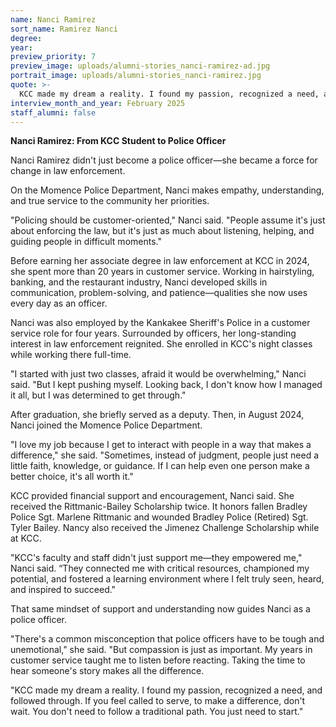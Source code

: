 ```yaml
---
name: Nanci Ramirez
sort_name: Ramirez Nanci
degree:
year:
preview_priority: 7
preview_image: uploads/alumni-stories_nanci-ramirez-ad.jpg
portrait_image: uploads/alumni-stories_nanci-ramirez.jpg
quote: >-
  KCC made my dream a reality. I found my passion, recognized a need, and followed through.
interview_month_and_year: February 2025
staff_alumni: false
---
```

**Nanci Ramirez: From KCC Student to Police Officer**

Nanci Ramirez didn't just become a police officer—she became a force for change in law enforcement.

On the Momence Police Department, Nanci makes empathy, understanding, and true service to the community her priorities.

"Policing should be customer-oriented," Nanci said. "People assume it's just about enforcing the law, but it's just as much about listening, helping, and guiding people in difficult moments."

Before earning her associate degree in law enforcement at KCC in 2024, she spent more than 20 years in customer service. Working in hairstyling, banking, and the restaurant industry, Nanci developed skills in communication, problem-solving, and patience—qualities she now uses every day as an officer.

Nanci was also employed by the Kankakee Sheriff's Police in a customer service role for four years. Surrounded by officers, her long-standing interest in law enforcement reignited. She enrolled in KCC's night classes while working there full-time.

"I started with just two classes, afraid it would be overwhelming," Nanci said. "But I kept pushing myself. Looking back, I don't know how I managed it all, but I was determined to get through."

After graduation, she briefly served as a deputy. Then, in August 2024, Nanci joined the Momence Police Department.

"I love my job because I get to interact with people in a way that makes a difference," she said. "Sometimes, instead of judgment, people just need a little faith, knowledge, or guidance. If I can help even one person make a better choice, it's all worth it."

KCC provided financial support and encouragement, Nanci said. She received the Rittmanic-Bailey Scholarship twice. It honors fallen Bradley Police Sgt. Marlene Rittmanic and wounded Bradley Police (Retired) Sgt. Tyler Bailey. Nancy also received the Jimenez Challenge Scholarship while at KCC.

"KCC's faculty and staff didn't just support me—they empowered me," Nanci said. “They connected me with critical resources, championed my potential, and fostered a learning environment where I felt truly seen, heard, and inspired to succeed."

That same mindset of support and understanding now guides Nanci as a police officer.

"There's a common misconception that police officers have to be tough and unemotional," she said. "But compassion is just as important. My years in customer service taught me to listen before reacting. Taking the time to hear someone's story makes all the difference.

"KCC made my dream a reality. I found my passion, recognized a need, and followed through. If you feel called to serve, to make a difference, don't wait. You don't need to follow a traditional path. You just need to start."
